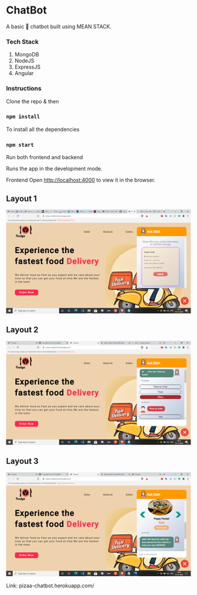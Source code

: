 # ChatBot
A basic  🍕 chatbot built using MEAN STACK.

### Tech Stack
1. MongoDB
2. NodeJS
3. ExpressJS
4. Angular

### Instructions

Clone the repo & then

### `npm install`

To install all the dependencies

### `npm start`
Run both frontend and backend

Runs the app in the development mode.<br />

Frontend
Open [http://localhost:4000](http://localhost:4000) to view it in the browser.

## Layout 1
 <p align="center">
  <img src="https://github.com/rounakbhowmick/ChatBot/blob/main/Layout1.png" width="800px">
</p>

## Layout 2
 <p align="center">
  <img src="https://github.com/rounakbhowmick/ChatBot/blob/main/Layout2.png" width="800px">
</p>

## Layout 3
 <p align="center">
  <img src="https://github.com/rounakbhowmick/ChatBot/blob/main/Layout3.png" width="800px">
</p>



Link:  pizaa-chatbot.herokuapp.com/

